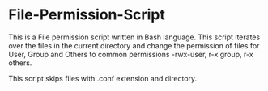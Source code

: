 # File-Permission-Script
This is a File permission script written in Bash language.
        This script iterates over the files in the current directory and change the permission of files for User, Group and Others to common permissions -rwx-user, r-x group, r-x others.
                
This script skips files with .conf extension and directory.
